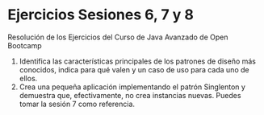 # Ejercicios Sesiones 6, 7 y 8
Resolución de los Ejercicios del Curso de Java Avanzado de Open Bootcamp
1. Identifica las características principales de los patrones de diseño más conocidos, indica para qué valen y un caso de uso para cada uno de ellos.
2. Crea una pequeña aplicación implementando el patrón Singlenton y demuestra que, efectivamente, no crea instancias nuevas. Puedes tomar la sesión 7 como referencia.
